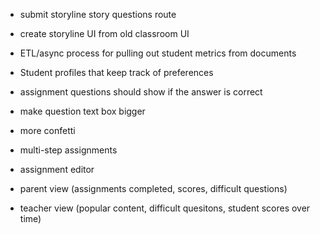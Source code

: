 - submit storyline story questions route
- create storyline UI from old classroom UI

- ETL/async process for pulling out student metrics from documents
- Student profiles that keep track of preferences

- assignment questions should show if the answer is correct
- make question text box bigger
- more confetti
- multi-step assignments
- assignment editor
- parent view (assignments completed, scores, difficult questions)
- teacher view (popular content, difficult quesitons, student scores over time)
